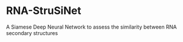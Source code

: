 # RNA-StruSiNet
A Siamese Deep Neural Network to assess the similarity between RNA secondary structures
